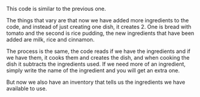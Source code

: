 This code is similar to the previous one.

The things that vary are that now we have added more ingredients to the code, and instead of just creating one dish, it creates 2. One is bread with tomato and the second is rice pudding, the new ingredients that have been added are milk, rice and cinnamon.

The process is the same, the code reads if we have the ingredients and if we have them, it cooks them and creates the dish, and when cooking the dish it subtracts the ingredients used. If we need more of an ingredient, simply write the name of the ingredient and you will get an extra one.

But now we also have an inventory that tells us the ingredients we have available to use.

